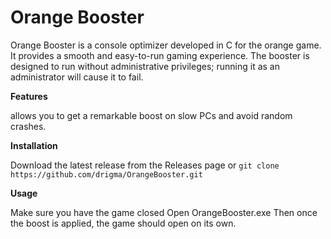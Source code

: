 # Orange  Booster
Orange Booster is a console optimizer developed in C for the orange game. It provides a smooth and easy-to-run gaming experience. The booster is designed to run without administrative privileges; running it as an administrator will cause it to fail.

**Features**

allows you to get a remarkable boost on slow PCs and avoid random crashes.

**Installation**

Download the latest release from the Releases page
or
`git clone https://github.com/drigma/OrangeBooster.git`

**Usage**

Make sure you have the game closed
Open OrangeBooster.exe
Then once the boost is applied, the game should open on its own.
